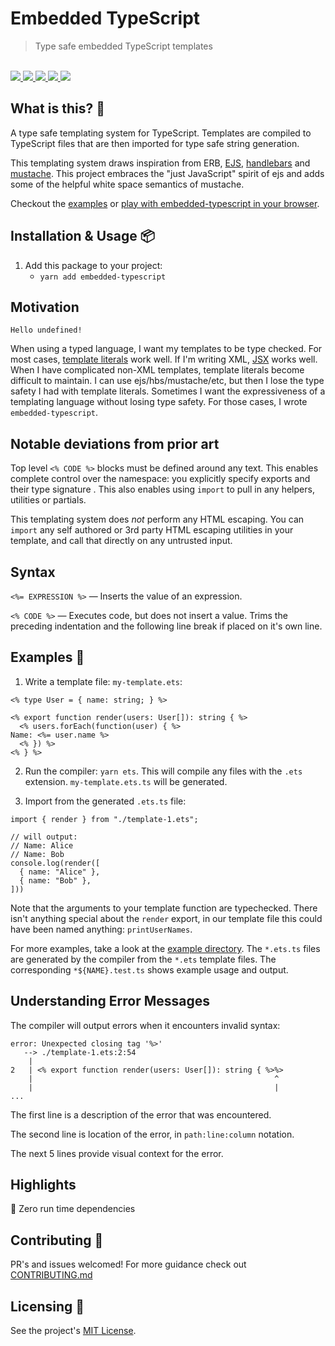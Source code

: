 # Embedded TypeScript

<blockquote>Type safe embedded TypeScript templates</blockquote>

<br />

<a href="https://www.npmjs.com/package/embedded-typescript">
  <img src="https://img.shields.io/npm/v/embedded-typescript.svg">
</a>
<a href="https://github.com/tatethurston/embedded-typescript/blob/master/LICENSE">
  <img src="https://img.shields.io/npm/l/embedded-typescript.svg">
</a>
<a href="https://bundlephobia.com/result?p=embedded-typescript">
  <img src="https://img.shields.io/bundlephobia/minzip/embedded-typescript">
</a>
<a href="https://www.npmjs.com/package/embedded-typescript">
  <img src="https://img.shields.io/npm/dy/embedded-typescript.svg">
</a>
<a href="https://github.com/tatethurston/embedded-typescript/actions/workflows/ci.yml">
  <img src="https://github.com/tatethurston/embedded-typescript/actions/workflows/ci.yml/badge.svg">
</a>

## What is this? 🧐

A type safe templating system for TypeScript. Templates are compiled to TypeScript files that are then imported for type safe string generation.

This templating system draws inspiration from ERB, [EJS](https://ejs.co/), [handlebars](https://handlebarsjs.com/) and [mustache](https://github.com/janl/mustache.js). This project embraces the "just JavaScript" spirit of ejs and adds some of the helpful white space semantics of mustache.

Checkout the [examples](#examples-) or [play with embedded-typescript in your browser](https://codesandbox.io/s/ets-playground-9mzk8).

## Installation & Usage 📦

1. Add this package to your project:
   - `yarn add embedded-typescript`

## Motivation

`Hello undefined!`

When using a typed language, I want my templates to be type checked. For most cases, [template literals](https://developer.mozilla.org/en-US/docs/Web/JavaScript/Reference/Template_literals) work well. If I'm writing XML, [JSX](https://www.typescriptlang.org/docs/handbook/jsx.html) works well. When I have complicated non-XML templates, template literals become difficult to maintain. I can use ejs/hbs/mustache/etc, but then I lose the type safety I had with template literals. Sometimes I want the expressiveness of a templating language without losing type safety. For those cases, I wrote `embedded-typescript`.

## Notable deviations from prior art

Top level `<% CODE %>` blocks must be defined around any text. This enables complete control over the namespace: you explicitly specify exports and their type signature . This also enables using `import` to pull in any helpers, utilities or partials.

This templating system does _not_ perform any HTML escaping. You can `import` any self authored or 3rd party HTML escaping utilities in your template, and call that directly on any untrusted input.

## Syntax

`<%= EXPRESSION %>` — Inserts the value of an expression.

`<% CODE %>` — Executes code, but does not insert a value. Trims the preceding indentation and the following line break if placed on it's own line.

## Examples 🚀

1. Write a template file: `my-template.ets`:

```
<% type User = { name: string; } %>

<% export function render(users: User[]): string { %>
  <% users.forEach(function(user) { %>
Name: <%= user.name %>
  <% }) %>
<% } %>
```

2. Run the compiler: `yarn ets`. This will compile any files with the `.ets` extension. `my-template.ets.ts` will be generated.

3. Import from the generated `.ets.ts` file:

```
import { render } from "./template-1.ets";

// will output:
// Name: Alice
// Name: Bob
console.log(render([
  { name: "Alice" },
  { name: "Bob" },
]))
```

Note that the arguments to your template function are typechecked. There isn't anything special about the `render` export, in our template file this could have been named anything: `printUserNames`.

For more examples, take a look at the [example directory](https://github.com/tatethurston/embedded-typescript/blob/main/example). The `*.ets.ts` files are generated by the compiler from the `*.ets` template files. The corresponding `*${NAME}.test.ts` shows example usage and output.

## Understanding Error Messages

The compiler will output errors when it encounters invalid syntax:

```
error: Unexpected closing tag '%>'
   --> ./template-1.ets:2:54
    |
2   | <% export function render(users: User[]): string { %>%>
    |                                                      ^
    |                                                      |
...
```

The first line is a description of the error that was encountered.

The second line is location of the error, in `path:line:column` notation.

The next 5 lines provide visual context for the error.

## Highlights

🎁 Zero run time dependencies

## Contributing 👫

PR's and issues welcomed! For more guidance check out [CONTRIBUTING.md](https://github.com/tatethurston/embedded-typescript/blob/master/CONTRIBUTING.md)

## Licensing 📃

See the project's [MIT License](https://github.com/tatethurston/embedded-typescript/blob/master/LICENSE).
